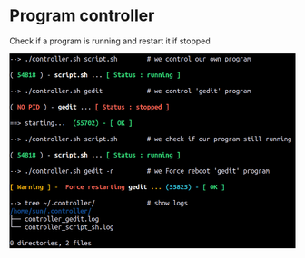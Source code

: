 # Program controller

Check if a program is running and restart it if  stopped 

<img src=result.png >

